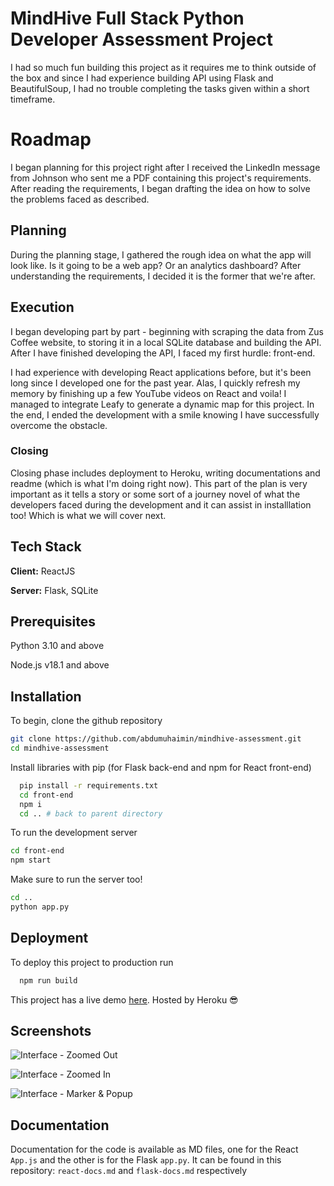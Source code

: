 
# MindHive Full Stack Python Developer Assessment Project

I had so much fun building this project as it requires me to think outside of the box and since I had experience building API using Flask and BeautifulSoup, I had no trouble completing the tasks given within a short timeframe.




# Roadmap
I began planning for this project right after I received the LinkedIn message from Johnson who sent me a PDF containing this project's requirements. After reading the requirements, I began drafting the idea on how to solve the problems faced as described.

## Planning
During the planning stage, I gathered the rough idea on what the app will look like. Is it going to be a web app? Or an analytics dashboard? After understanding the requirements, I decided it is the former that we're after.

## Execution
I began developing part by part - beginning with scraping the data from Zus Coffee website, to storing it in a local SQLite database and building the API. After I have finished developing the API, I faced my first hurdle: front-end.

I had experience with developing React applications before, but it's been long since I developed one for the past year. Alas, I quickly refresh my memory by finishing up a few YouTube videos on React and voila! I managed to integrate Leafy to generate a dynamic map for this project. In the end, I ended the development with a smile knowing I have successfully overcome the obstacle.

### Closing
Closing phase includes deployment to Heroku, writing documentations and readme (which is what I'm doing right now). This part of the plan is very important as it tells a story or some sort of a journey novel of what the developers faced during the development and it can assist in installlation too! Which is what we will cover next.



## Tech Stack

**Client:** ReactJS

**Server:** Flask, SQLite

## Prerequisites
Python 3.10 and above

Node.js v18.1 and above

## Installation

To begin, clone the github repository

```bash
git clone https://github.com/abdumuhaimin/mindhive-assessment.git
cd mindhive-assessment
```

Install libraries with pip (for Flask back-end and npm for React front-end)

```bash
  pip install -r requirements.txt
  cd front-end
  npm i
  cd .. # back to parent directory
```

To run the development server

```bash
cd front-end
npm start
```

Make sure to run the server too!

```bash
cd ..
python app.py
```
    
## Deployment

To deploy this project to production run

```bash
  npm run build
```

This project has a live demo [here](https://aqueous-thicket-74537-0501aae48910.herokuapp.com/). Hosted by Heroku 😎


## Screenshots

![Interface - Zoomed Out](https://i.imgur.com/8QXEpc2.png)

![Interface - Zoomed In](https://i.imgur.com/5aDqCBw.png)

![Interface - Marker & Popup](https://i.imgur.com/Jh6DtgU.png)


## Documentation

Documentation for the code is available as MD files, one for the React `App.js` and the other is for the Flask `app.py`. It can be found in this repository: `react-docs.md` and `flask-docs.md` respectively

